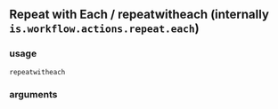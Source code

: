 
## Repeat with Each / repeatwitheach (internally `is.workflow.actions.repeat.each`)


### usage
`repeatwitheach `

### arguments

